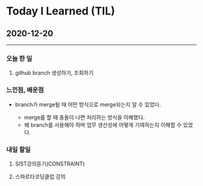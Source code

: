Today I Learned (TIL)
===

## 2020-12-20

---

### 오늘 한 일

1. github branch 생성하기, 조회하기

### 느낀점, 배운점

* branch가 merge될 때 어떤 방식으로 merge되는지 알 수 있었다.

    * merge를 할 때 충돌이 나면 처리하는 방식을 이해했다.
    * 왜 branch를 사용해야 하며 업무 생산성에 어떻게 기여하는지 이해할 수 있었다.
### 내일 할일 

1. SIST강의듣기(CONSTRAINT)

2. 스파르타코딩클럽 강의

